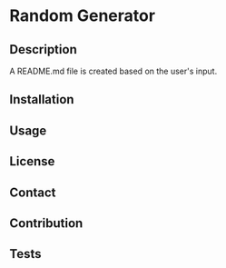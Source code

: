 # Random Generator
  ## Description
  A README.md file is created based on the user's input.

  ## Installation

  ## Usage

  ## License

  ## Contact

  ## Contribution

  ## Tests

